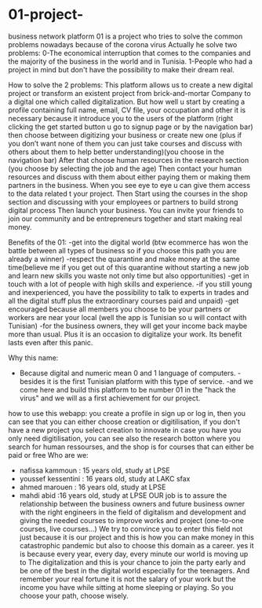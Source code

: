 # 01-project-
business network platform
01 is a project who tries to solve the common problems nowadays because of the corona virus 
Actually he solve two problems:
0-The economical interruption that comes to the companies and the majority of the business in the world and in Tunisia.
1-People who had a project in mind but don't have the possibility to make their dream real.

How to solve the 2 problems:
This platform allows us to create a new digital project or transform an existent project from brick-and-mortar Company to a digital one which called digitalization. But how 
well u start by creating a profile containing full name, email, CV file, your occupation and other it is necessary because it introduce you to the users of the platform (right clicking the get started button u go to signup page or by the navigation bar)
then choose between digitizing your business or create new one (plus if you don’t want none of them you can just take courses and discuss with others about them to help better understanding)(you choose in the navigation bar)
After that choose human resources in the research section (you choose by selecting the job and the age)
Then contact your human resources and discuss with them about either paying them or making them partners in the business.
When you see eye to eye u can give them access to the data related t your project.
Then Start using the courses in the shop section and discussing with your employees or partners to build strong digital process
Then launch your business.
You can invite your friends to join our community and be entrepreneurs together and start making real money.

Benefits of the 01:
-get into the digital world (btw ecommerce has won the battle between all types of business so if you choose this path you are already a winner)
-respect the quarantine and make money at the same time(believe me if you get out of this quarantine without starting a new job  and learn new skills you waste not only time but also opportunities)
-get in touch with a lot of people with high skills and experience.
-if you still young and inexperienced, you have the possibility to talk to experts in trades and all the digital stuff plus the extraordinary courses paid and unpaid)
-get encouraged because all members you choose to be your partners or workers are near your local (well the app is Tunisian so u will contact with Tunisian)
-for the business owners, they will get your income back maybe more than usual. Plus it is an occasion to digitalize your work. Its benefit lasts even after this panic.

Why this name:
- Because digital and numeric mean 0 and 1 language of computers.
-besides it is the first Tunisian platform with this type of service.
-and we come here and build this platform to be number 01 in the "hack the virus" and we will as a first achievement for our project.

how to use this webapp: you create a profile in sign up or log in, then you can see that you can either choose creation or digitilisation, if you don't have a new project you select creation to innovate
in case you have you only need digitilisation, you can see also the research botton where you search for human ressourses, and the shop is for courses that can either be paid or free
Who are we:
- nafissa kammoun : 15 years old, study at LPSE
- youssef kessentini : 16 years old, study at LAKC sfax
- ahmed marouen : 16 years old, study at LPSE
- mahdi abid :16 years old, study at LPSE
OUR job is to assure the relationship between the business owners and future business owner with the right engineers in the field of digitalism and development and giving the needed courses to improve works and project (one-to-one courses, live courses...)
We try to convince you to enter this field not just because it is our project and this is how you can make money in this catastrophic pandemic but also to choose this domain as a career. yes it is because every year, every day, every minute our world is moving up to 
The digitalization and this is your chance to join the party early and be one of the best in the digital world especially for the teenagers. And remember your real fortune it is not the salary of your work but the income you have while sitting at home sleeping or playing. 
So you choose your path, choose wisely.
